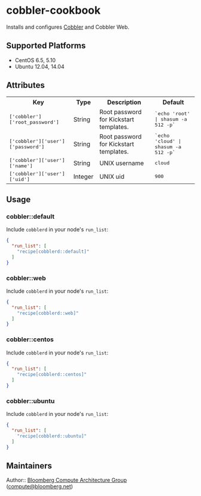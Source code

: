 cobbler-cookbook
================

Installs and configures [Cobbler][1] and Cobbler Web.

## Supported Platforms
- CentOS 6.5, 5.10
- Ubuntu 12.04, 14.04

## Attributes

<table>
  <tr>
    <th>Key</th>
    <th>Type</th>
    <th>Description</th>
    <th>Default</th>
  </tr>
  <tr>
    <td><tt>['cobbler']['root_password']</tt></td>
    <td>String</td>
    <td>Root password for Kickstart templates.</td>
    <td><tt>`echo 'root' | shasum -a 512 -p`</tt></td>
  </tr>
  <tr>
    <td><tt>['cobbler']['user']['password']</tt></td>
    <td>String</td>
    <td>Root password for Kickstart templates.</td>
    <td><tt>`echo 'cloud' | shasum -a 512 -p`</tt></td>
  </tr>
  <tr>
    <td><tt>['cobbler']['user']['name']</tt></td>
    <td>String</td>
    <td>UNIX username</td>
    <td><tt>cloud</tt></td>
  </tr>
  <tr>
    <td><tt>['cobbler']['user']['uid']</tt></td>
    <td>Integer</td>
    <td>UNIX uid</td>
    <td><tt>900</tt></td>
  </tr>
</table>

## Usage

### cobbler::default

Include `cobblerd` in your node's `run_list`:

```json
{
  "run_list": [
    "recipe[cobblerd::default]"
  ]
}
```

### cobbler::web

Include `cobblerd` in your node's `run_list`:

```json
{
  "run_list": [
    "recipe[cobblerd::web]"
  ]
}
```

### cobbler::centos

Include `cobblerd` in your node's `run_list`:

```json
{
  "run_list": [
    "recipe[cobblerd::centos]"
  ]
}
```

### cobbler::ubuntu

Include `cobblerd` in your node's `run_list`:

```json
{
  "run_list": [
    "recipe[cobblerd::ubuntu]"
  ]
}
```

## Maintainers

Author:: [Bloomberg Compute Architecture Group][2] (<compute@bloomberg.net>)

[1]: http://www.cobblerd.org
[2]: http://www.bloomberglabs.com/compute-architecture/
